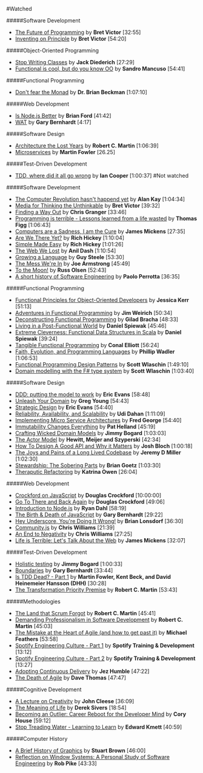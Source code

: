 #Watched


#####Software Development
*  [The Future of Programming](https://vimeo.com/71278954) by **Bret Victor** [32:55]
*  [Inventing on Principle](https://vimeo.com/36579366) by **Bret Victor** [54:20]

#####Object-Oriented Programming

*  [Stop Writing Classes](http://pyvideo.org/video/880/stop-writing-classes) by **Jack Diederich** [27:29]
*  [Functional is cool, but do you know OO](http://www.parleys.com/play/51aa0172e4b01033a7e4b67a/) by **Sandro Mancuso** [54:41]

#####Functional Programming
*  [Don't fear the Monad](https://www.youtube.com/watch?v=ZhuHCtR3xq8) by **Dr. Brian Beckman** [1:07:10]

#####Web Development
*  [Is Node.js Better](https://www.youtube.com/watch?v=C5fa1LZYodQ) by **Brian Ford** [41:42]
*  [WAT](https://www.destroyallsoftware.com/talks/wat) by **Gary Bernhardt** [4:17]

#####Software Design
*  [Architecture the Lost Years](http://www.confreaks.com/videos/759-rubymidwest2011-keynote-architecture-the-lost-years) by **Robert C. Martin** [1:06:39]
*  [Microservices](https://www.youtube.com/watch?v=wgdBVIX9ifA) by **Martin Fowler** [26.25]

#####Test-Driven Development

*  [TDD, where did it all go wrong](http://vimeo.com/68375232) by **Ian Cooper** [1:00:37]
#Not watched


#####Software Development
*  [The Computer Revolution hasn't happend yet](https://www.youtube.com/watch?v=oKg1hTOQXoY) by **Alan Kay** [1:04:34]
*  [Media for Thinking the Unthinkable](http://worrydream.com/MediaForThinkingTheUnthinkable/) by **Bret Victor** [39:32]
*  [Finding a Way Out](http://www.infoq.com/presentations/reimagining-software) by **Chris Granger** [33:46]
*  [Programming is terrible - Lessons learned from a life wasted](https://www.youtube.com/watch?v=csyL9EC0S0c) by **Thomas Figg** [1:06:43]
*  [Computers are a Sadness, I am the Cure](https://vimeo.com/95066828) by **James Mickens** [27:35]
*  [Are We There Yet?](http://www.infoq.com/presentations/Are-We-There-Yet-Rich-Hickey) by **Rich Hickey** [1:10:04]
*  [Simple Made Easy](http://www.infoq.com/presentations/Simple-Made-Easy) by **Rich Hickey** [1:01:26]
*  [The Web We Lost](https://www.youtube.com/watch?v=9KKMnoTTHJk) by **Anil Dash** [1:10:54]
*  [Growing a Language](https://www.youtube.com/watch?v=_ahvzDzKdB0) by **Guy Steele** [53:30]
*  [The Mess We're In](https://www.youtube.com/watch?v=lKXe3HUG2l4&list=UU_QIfHvN9auy2CoOdSfMWDw) by **Joe Armstrong** [45:49]
*  [To the Moon!](https://www.youtube.com/watch?v=4Sso4HtvJsw) by **Russ Olsen** [52:43]
*  [A short history of Software Engineering](https://www.youtube.com/watch?v=9IPn5Gk_OiM#t=1619) by **Paolo Perrotta** [36:35]

#####Functional Programming

*  [Functional Principles for Object-Oriented Developers](http://www.youtube.com/watch?v=pMGY9ViIGNU) by **Jessica Kerr** [51:13]
*  [Adventures in Functional Programming](https://vimeo.com/45140590) by **Jim Weirich** [50:34]
*  [Deconstructing Functional Programming](http://www.infoq.com/presentations/functional-pros-cons) by **Gilad Bracha** [48:33]
*  [Living in a Post-Functional World](http://www.infoq.com/presentations/post-functional-scala-clojure-haskell) by **Daniel Spiewak** [45:46]
*  [Extreme Cleverness: Functional Data Structures in Scala](https://www.youtube.com/watch?v=pNhBQJN44YQ) by **Daniel Spiewak** [39:24]
*  [Tangible Functional Programming](https://www.youtube.com/watch?v=faJ8N0giqzw) by **Conal Elliott** [56:24]
*  [Faith, Evolution, and Programming Languages](https://www.youtube.com/watch?v=8frGknO8rIg) by **Phillip Wadler** [1:06:53]
*  [Functional Programming Design Patterns](https://skillsmatter.com/skillscasts/6120-functional-programming-design-patterns-with-scott-wlaschin) by **Scott Wlaschin** [1:49:10]
*  [Domain modelling with the F# type system](http://vimeo.com/97507575) by **Scott Wlaschin** [1:03:40]

#####Software Design

*  [DDD: putting the model to work](http://www.infoq.com/presentations/model-to-work-evans) by **Eric Evans** [58:48]
*  [Unleash Your Domain](https://vimeo.com/19428577) by **Greg Young** [54:43]
*  [Strategic Design](http://www.infoq.com/presentations/strategic-design-evans) by **Eric Evans** [54:40]
*  [Reliability, Availability, and Scalability](https://vimeo.com/6222577) by **Udi Dahan** [1:11:09]
*  [Implementing Micro Service Architectures](https://vimeo.com/79866979) by **Fred George** [54:40]
*  [Immutability Changes Everything](http://vimeo.com/52831373) by **Pat Helland** [45:19]
*  [Crafting Wicked Domain Models](https://vimeo.com/43598193) by **Jimmy Bogard** [1:03:03]
*  [The Actor Model](http://channel9.msdn.com/Shows/Going+Deep/Hewitt-Meijer-and-Szyperski-The-Actor-Model-everything-you-wanted-to-know-but-were-afraid-to-ask) by **Hewitt, Meijer and Szyperski** [42:34]
*  [How To Design A Good API and Why it Matters](http://www.youtube.com/watch?v=aAb7hSCtvGw) by **Josh Bloch** [1:00:18]
*  [The Joys and Pains of a Long Lived Codebase](http://www.infoq.com/presentations/Lessons-Learned-Jeremy-Miller) by **Jeremy D Miller** [1:02:30]
*  [Stewardship: The Sobering Parts](https://www.youtube.com/watch?v=2y5Pv4yN0b0) by **Brian Goetz** [1:03:30]
*  [Theraputic Refactoring](https://www.youtube.com/watch?v=J4dlF0kcThQ) by **Katrina Owen** [26:04]

#####Web Development

*  [Crockford on JavaScript](http://yuiblog.com/crockford/) by **Douglas Crockford** [10:00:00]
*  [Go To There and Back Again](http://vimeo.com/78893726) by **Douglas Crockford** [49:06]
*  [Introduction to Node.js](http://www.yuiblog.com/blog/2010/05/20/video-dahl/) by **Ryan Dahl** [58:19]
*  [The Birth & Death of JavaScript](https://www.destroyallsoftware.com/talks/the-birth-and-death-of-javascript) by **Gary Bernhardt** [29:22]
*  [Hey Underscore, You're Doing It Wrong!](http://www.youtube.com/watch?v=m3svKOdZijA) by **Brian Lonsdorf** [36:30]
*  [Community.js](https://www.youtube.com/watch?v=23Yxji-tEfc) by **Chris Williams** [21:39]
*  [An End to Negativity](https://www.youtube.com/watch?v=17rkSdkc5TI) by **Chris Williams** [27:25]
*  [Life is Terrible: Let's Talk About the Web](http://vimeo.com/111122950) by **James Mickens** [32:07]

#####Test-Driven Development

*  [Holistic testing](http://vimeo.com/68390508) by **Jimmy Bogard** [1:00:33]
*  [Boundaries](https://www.destroyallsoftware.com/talks/boundaries) by **Gary Bernhardt** [33:44]
*  [Is TDD Dead? - Part 1](https://www.youtube.com/watch?v=z9quxZsLcfo) by **Martin Fowler, Kent Beck, and David Heinemeier Hansson (DHH)** [30:28]
*  [The Transformation Priority Premise](https://www.youtube.com/watch?v=B93QezwTQpI) by **Robert C. Martin** [53:43]

#####Methodologies

*  [The Land that Scrum Forgot](https://www.youtube.com/watch?v=hG4LH6P8Syk) by **Robert C. Martin** [45:41]
*  [Demanding Professionalism in Software Development](https://www.youtube.com/watch?v=p0O1VVqRSK0) by **Robert C. Martin** [45:03]
*  [The Mistake at the Heart of Agile (and how to get past it)](http://ndc2011.macsimum.no/mp4/Day1%20Wednesday/Track4%201500-1600.mp4) by **Michael Feathers** [53:58]
*  [Spotify Engineering Culture - Part 1](https://vimeo.com/85490944) by **Spotify Training & Development** [13:12]
*  [Spotify Engineering Culture - Part 2](http://vimeo.com/94950270) by **Spotify Training & Development** [13:27]
*  [Adopting Continuous Delivery](http://vimeo.com/68320415) by **Jez Humble** [47:22]
*  [The Death of Agile](http://www.thoughtworks.com/talks/the-death-of-agile) by **Dave Thomas** [47:47]

#####Cognitive Development
*  [A Lecture on Creativity](https://www.youtube.com/watch?v=Qby0ed4aVpo) by **John Cleese** [36:09]
*  [The Meaning of Life](https://www.youtube.com/watch?v=zzcCWEb-tyk) by **Derek Sivers** [18:54]
*  [Becoming an Outlier: Career Reboot for the Developer Mind](https://vimeo.com/97415346) by **Cory House** [59:12]
*  [Stop Treading Water - Learning to Learn](https://yow.eventer.com/yow-2014-1222/stop-treading-water-learning-to-learn-by-edward-kmett-1750) by **Edward Kmett** [40:59]

#####Computer History
*  [A Brief History of Graphics](https://www.youtube.com/playlist?list=PLOQZmjD6P2HlOoEVKOPaCFvLnjP865X1f) by **Stuart Brown** [46:00]
*  [Reflection on Window Systems: A Personal Study of Software Engineering](http://epresence.kmdi.utoronto.ca/1/watch/630.aspx) by **Rob Pike** [43:33]

